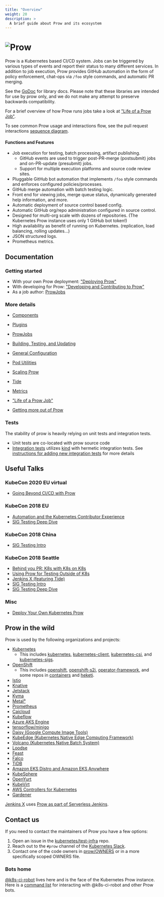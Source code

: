 ```yaml
---
title: "Overview"
weight: 20
description: >
  A brief guide about Prow and its ecosystem
---
```


# ![Prow](/images/logo_horizontal_solid.png)

Prow is a Kubernetes based CI/CD system. Jobs can be triggered by various types of events and report their status to many different services. In addition to job execution, Prow provides GitHub automation in the form of policy enforcement, chat-ops via `/foo` style commands, and automatic PR merging.

See the [GoDoc](https://pkg.go.dev/sigs.k8s.io/prow/pkg) for library docs.
Please note that these libraries are intended for use by prow only, and we do
not make any attempt to preserve backwards compatibility.

For a brief overview of how Prow runs jobs take a look at ["Life of a Prow Job"](/docs/life-of-a-prow-job/).

To see common Prow usage and interactions flow, see the pull request interactions [sequence diagram](/images/pr-interactions-sequence.svg).

#### Functions and Features

* Job execution for testing, batch processing, artifact publishing.
  * GitHub events are used to trigger post-PR-merge (postsubmit) jobs and on-PR-update (presubmit) jobs.
  * Support for multiple execution platforms and source code review sites.
* Pluggable GitHub bot automation that implements `/foo` style commands and enforces configured policies/processes.
* GitHub merge automation with batch testing logic.
* Front end for viewing jobs, merge queue status, dynamically generated help information, and more.
* Automatic deployment of source control based config.
* Automatic GitHub org/repo administration configured in source control.
* Designed for multi-org scale with dozens of repositories. (The Kubernetes Prow instance uses only 1 GitHub bot token!)
* High availability as benefit of running on Kubernetes. (replication, load balancing, rolling updates...)
* JSON structured logs.
* Prometheus metrics.

## Documentation

### Getting started

* With your own Prow deployment: ["Deploying Prow"](/docs/getting-started-deploy/)
* With developing for Prow: ["Developing and Contributing to Prow"](/docs/getting-started-develop/)
* As a job author: [ProwJobs](/docs/jobs/)

### More details

* [Components](/docs/components/)

* [Plugins](/docs/components/plugins/)
* [ProwJobs](/docs/jobs/)
* [Building, Testing, and Updating](/docs/build-test-update/)
* [General Configuration](/docs/config/)
* [Pod Utilities](/docs/components/pod-utilities/)
* [Scaling Prow](/docs/scaling/)
* [Tide](/docs/components/core/tide/)
* [Metrics](/docs/metrics/)
* ["Life of a Prow Job"](/docs/life-of-a-prow-job/)
* [Getting more out of Prow](/docs/more-prow/)

### Tests

The stability of prow is heavily relying on unit tests and integration tests.

* Unit tests are co-located with prow source code
* [Integration tests](/docs/test/integration/) utilizes [kind](https://kind.sigs.k8s.io/) with hermetic integration tests. See [instructions for adding new integration tests](/docs/test/integration/#adding-new-integration-tests) for more details

## Useful Talks

### KubeCon 2020 EU virtual

* [Going Beyond CI/CD with Prow](https://youtu.be/qQvoImxHydk)

### KubeCon 2018 EU

* [Automation and the Kubernetes Contributor Experience](https://www.youtube.com/watch?v=BsIC7gPkH5M)
* [SIG Testing Deep Dive](https://www.youtube.com/watch?v=M32NIHRKaOI)

### KubeCon 2018 China

* [SIG Testing Intro](https://youtu.be/WFvC_VdkDFk)

### KubeCon 2018 Seattle

* [Behind you PR: K8s with K8s on K8s](https://www.youtube.com/watch?v=pz0lpl6h-Gc)
* [Using Prow for Testing Outside of K8s](https://www.youtube.com/watch?v=DBrkSC6nS8A)
* [Jenkins X (featuring Tide)](https://www.youtube.com/watch?v=IDEa8seAzVc)
* [SIG Testing Intro](https://www.youtube.com/watch?v=7-_O41W3FRU)
* [SIG Testing Deep Dive](https://www.youtube.com/watch?v=1rwiKDTJILY)

### Misc

* [Deploy Your Own Kubernetes Prow](https://www.youtube.com/watch?v=eMNwB96A1Qc)

## Prow in the wild

Prow is used by the following organizations and projects:

* [Kubernetes](https://prow.k8s.io)
  * This includes [kubernetes](https://github.com/kubernetes), [kubernetes-client](https://github.com/kubernetes-client), [kubernetes-csi](https://github.com/kubernetes-csi), and [kubernetes-sigs](https://github.com/kubernetes-sigs).
* [OpenShift](https://prow.ci.openshift.org/)
  * This includes [openshift](https://github.com/openshift), [openshift-s2i](https://github.com/openshift-s2i), [operator-framework](https://github.com/operator-framework), and some repos in [containers](https://github.com/containers) and [heketi](https://github.com/heketi).
* [Istio](https://prow.istio.io/)
* [Knative](https://prow.knative.dev/)
* [Jetstack](https://prow.build-infra.jetstack.net/)
* [Kyma](https://status.build.kyma-project.io/)
* [Metal³](https://prow.apps.test.metal3.io/)
* [Prometheus](http://prombench.prometheus.io/)
* [Caicloud](https://github.com/caicloud)
* [Kubeflow](https://github.com/kubeflow)
* [Azure AKS Engine](https://github.com/Azure/aks-engine/tree/master/.prowci)
* [tensorflow/minigo](https://github.com/tensorflow/minigo#automated-tests)
* [Daisy (Google Compute Image Tools)](https://github.com/GoogleCloudPlatform/compute-image-tools/tree/master/test-infra#prow-and-gubenator)
* [KubeEdge (Kubernetes Native Edge Computing Framework)](https://github.com/kubeedge/kubeedge)
* [Volcano (Kubernetes Native Batch System)](https://github.com/volcano-sh/volcano)
* [Loodse](https://public-prow.loodse.com/)
* [Feast](https://github.com/gojek/feast)
* [Falco](http://prow.falco.org)
* [TiDB](https://prow.tidb.net)
* [Amazon EKS Distro and Amazon EKS Anywhere](https://prow.eks.amazonaws.com/)
* [KubeSphere](https://prow.kubesphere.io)
* [OpenYurt](https://github.com/openyurtio/openyurt)
* [KubeVirt](https://prow.ci.kubevirt.io/)
* [AWS Controllers for Kubernetes](https://prow.ack.aws.dev/)
* [Gardener](https://prow.gardener.cloud/)

[Jenkins X](https://jenkins-x.io/) uses [Prow as part of Serverless Jenkins](https://medium.com/@jdrawlings/serverless-jenkins-with-jenkins-x-9134cbfe6870).

## Contact us

If you need to contact the maintainers of Prow you have a few options:

1. Open an issue in the [kubernetes/test-infra](https://github.com/kubernetes/test-infra) repo.
1. Reach out to the `#prow` channel of the [Kubernetes Slack](https://github.com/kubernetes/community/tree/master/communication#social-media).
1. Contact one of the code owners in [prow/OWNERS](https://github.com/kubernetes-sigs/prow/blob/main/prow/OWNERS) or in a more specifically scoped OWNERS file.

### Bots home

[@k8s-ci-robot](https://github.com/k8s-ci-robot) lives here and is the face of the Kubernetes Prow instance. Here is a [command list](https://go.k8s.io/bot-commands) for interacting with @k8s-ci-robot and other Prow bots.

